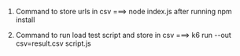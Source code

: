 1. Command to store urls in csv
===> node index.js after running npm install 

2. Command to run load test script and store in csv
===> k6 run --out csv=result.csv script.js